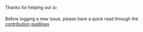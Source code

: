 Thanks for helping out :+1:

Before logging a new issue, please have a quick read through the [contribution guidlines](https://github.com/alhardy/AppMetrics/blob/master/CONTRIBUTING.md)
